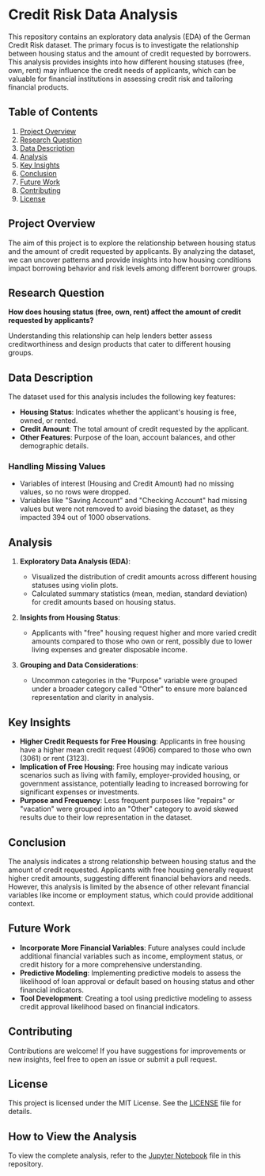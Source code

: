 # Credit Risk Data Analysis

This repository contains an exploratory data analysis (EDA) of the German Credit Risk dataset. The primary focus is to investigate the relationship between housing status and the amount of credit requested by borrowers. This analysis provides insights into how different housing statuses (free, own, rent) may influence the credit needs of applicants, which can be valuable for financial institutions in assessing credit risk and tailoring financial products.

## Table of Contents

1. [Project Overview](#project-overview)
2. [Research Question](#research-question)
3. [Data Description](#data-description)
4. [Analysis](#analysis)
5. [Key Insights](#key-insights)
6. [Conclusion](#conclusion)
7. [Future Work](#future-work)
8. [Contributing](#contributing)
9. [License](#license)

## Project Overview

The aim of this project is to explore the relationship between housing status and the amount of credit requested by applicants. By analyzing the dataset, we can uncover patterns and provide insights into how housing conditions impact borrowing behavior and risk levels among different borrower groups.

## Research Question

**How does housing status (free, own, rent) affect the amount of credit requested by applicants?**

Understanding this relationship can help lenders better assess creditworthiness and design products that cater to different housing groups.

## Data Description

The dataset used for this analysis includes the following key features:

- **Housing Status**: Indicates whether the applicant's housing is free, owned, or rented.
- **Credit Amount**: The total amount of credit requested by the applicant.
- **Other Features**: Purpose of the loan, account balances, and other demographic details.

### Handling Missing Values

- Variables of interest (Housing and Credit Amount) had no missing values, so no rows were dropped.
- Variables like "Saving Account" and "Checking Account" had missing values but were not removed to avoid biasing the dataset, as they impacted 394 out of 1000 observations.

## Analysis

1. **Exploratory Data Analysis (EDA)**:
   - Visualized the distribution of credit amounts across different housing statuses using violin plots.
   - Calculated summary statistics (mean, median, standard deviation) for credit amounts based on housing status.

2. **Insights from Housing Status**:
   - Applicants with "free" housing request higher and more varied credit amounts compared to those who own or rent, possibly due to lower living expenses and greater disposable income.

3. **Grouping and Data Considerations**:
   - Uncommon categories in the "Purpose" variable were grouped under a broader category called "Other" to ensure more balanced representation and clarity in analysis.

## Key Insights

- **Higher Credit Requests for Free Housing**: Applicants in free housing have a higher mean credit request (4906) compared to those who own (3061) or rent (3123).
- **Implication of Free Housing**: Free housing may indicate various scenarios such as living with family, employer-provided housing, or government assistance, potentially leading to increased borrowing for significant expenses or investments.
- **Purpose and Frequency**: Less frequent purposes like "repairs" or "vacation" were grouped into an "Other" category to avoid skewed results due to their low representation in the dataset.

## Conclusion

The analysis indicates a strong relationship between housing status and the amount of credit requested. Applicants with free housing generally request higher credit amounts, suggesting different financial behaviors and needs. However, this analysis is limited by the absence of other relevant financial variables like income or employment status, which could provide additional context.

## Future Work

- **Incorporate More Financial Variables**: Future analyses could include additional financial variables such as income, employment status, or credit history for a more comprehensive understanding.
- **Predictive Modeling**: Implementing predictive models to assess the likelihood of loan approval or default based on housing status and other financial indicators.
- **Tool Development**: Creating a tool using predictive modeling to assess credit approval likelihood based on financial indicators.

## Contributing

Contributions are welcome! If you have suggestions for improvements or new insights, feel free to open an issue or submit a pull request.

## License

This project is licensed under the MIT License. See the [LICENSE](LICENSE) file for details.

## How to View the Analysis

To view the complete analysis, refer to the [Jupyter Notebook](Credit%20Risk%20Data%20Analysis.ipynb) file in this repository.
